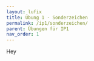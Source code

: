 ```yaml
---
layout: lufix
title: Übung 1 - Sonderzeichen
permalink: /ip1/sonderzeichen/
parent: Übungen für IP1
nav_order: 1
---
```


Hey
